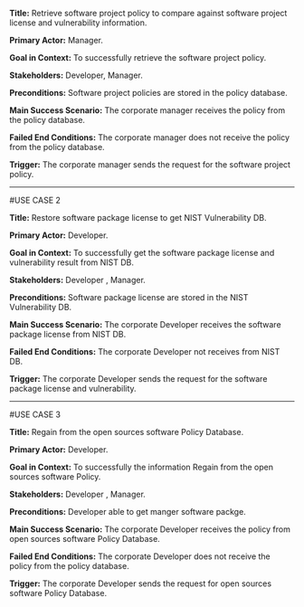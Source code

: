  
**Title:** Retrieve software project policy to compare against software project license and vulnerability information.
 
**Primary Actor:** Manager.
 
**Goal in Context:** To successfully retrieve the software project policy.
 
**Stakeholders:** Developer, Manager.
 
**Preconditions:** Software project policies are stored in the policy database. 
 
**Main Success Scenario:** The corporate manager receives the policy from the policy database.
 
**Failed End Conditions:** The corporate manager does not receive the policy from the policy database.
 
**Trigger:** The corporate manager sends the request for the software project policy.
___________________________________________________________________________________________________________
#USE CASE 2

**Title:** Restore software package license to get NIST Vulnerability DB.   

**Primary Actor:**  Developer.

**Goal in Context:** To successfully get the software package license and  vulnerability result from NIST DB.

**Stakeholders:** Developer , Manager.

**Preconditions:** Software package license are stored in the NIST Vulnerability DB.  

**Main Success Scenario:** The corporate Developer receives the software package license from NIST DB.

**Failed End Conditions:** The corporate Developer not receives from NIST DB.

**Trigger:** The corporate Developer sends the request for the software package license and vulnerability.
_________________________________________________________________________________________________________________
#USE CASE 3

**Title:** Regain from the open sources software Policy Database.  

**Primary Actor:** Developer.

**Goal in Context:** To successfully the information Regain from the open sources software Policy.

**Stakeholders:** Developer , Manager.

**Preconditions:** Developer able to get manger software packge.

**Main Success Scenario:** The corporate Developer receives the policy from open sources software Policy Database.

**Failed End Conditions:** The corporate Developer does not receive the policy from the policy database.

**Trigger:** The corporate Developer sends the request for open sources software Policy Database.
